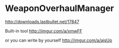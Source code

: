 # WeaponOverhaulManager
http://downloads.lastbullet.net/17847

Built-in tool http://imgur.com/a/xmwFF

or you can write by yourself http://imgur.com/a/ajsUp
